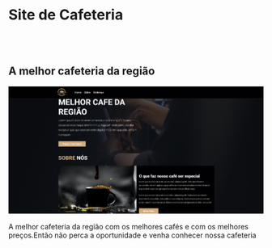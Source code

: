<h1>Site de Cafeteria</h1>
<br>
<br>
<h2>A melhor cafeteria da região</h2>

<img src="https://github.com/Giovani1019/site-de-cafeteria/blob/main/site-cafeteria.png?raw=true">
<br>
<p>A melhor cafeteria da região com os melhores cafés e com os melhores preços.Então não perca a oportunidade e venha conhecer nossa cafeteria</p>
